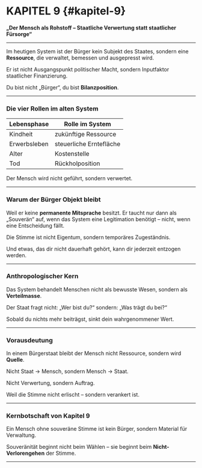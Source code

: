 # KAPITEL 9 {#kapitel-9}

**„Der Mensch als Rohstoff – Staatliche Verwertung statt staatlicher Fürsorge“**

---

Im heutigen System ist der Bürger kein Subjekt des Staates,
sondern eine **Ressource**, die verwaltet, bemessen und ausgepresst wird.

Er ist nicht Ausgangspunkt politischer Macht,
sondern Inputfaktor staatlicher Finanzierung.

Du bist nicht „Bürger“,
du bist **Bilanzposition**.

---

### Die vier Rollen im alten System

| Lebensphase  | Rolle im System         |
| ------------ | ----------------------- |
| Kindheit     | zukünftige Ressource    |
| Erwerbsleben | steuerliche Erntefläche |
| Alter        | Kostenstelle            |
| Tod          | Rückholposition         |

Der Mensch wird nicht geführt,
sondern verwertet.

---

### Warum der Bürger Objekt bleibt

Weil er keine **permanente Mitsprache** besitzt.
Er taucht nur dann als „Souverän“ auf,
wenn das System eine Legitimation benötigt –
nicht, wenn eine Entscheidung fällt.

Die Stimme ist nicht Eigentum,
sondern temporäres Zugeständnis.

Und etwas, das dir nicht dauerhaft gehört,
kann dir jederzeit entzogen werden.

---

### Anthropologischer Kern

Das System behandelt Menschen nicht als bewusste Wesen,
sondern als **Verteilmasse**.

Der Staat fragt nicht:
„Wer bist du?“
sondern:
„Was trägt du bei?“

Sobald du nichts mehr beiträgst,
sinkt dein wahrgenommener Wert.

---

### Vorausdeutung

In einem Bürgerstaat bleibt der Mensch nicht Ressource,
sondern wird **Quelle**.

Nicht Staat → Mensch,
sondern Mensch → Staat.

Nicht Verwertung,
sondern Auftrag.

Weil die Stimme nicht erlischt –
sondern verankert ist.

---

### Kernbotschaft von Kapitel 9

Ein Mensch ohne souveräne Stimme
ist kein Bürger,
sondern Material für Verwaltung.

Souveränität beginnt nicht beim Wählen –
sie beginnt beim **Nicht-Verlorengehen** der Stimme.

---
